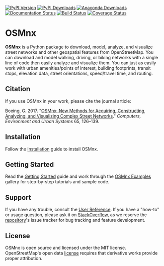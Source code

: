 [![PyPI Version](https://badge.fury.io/py/osmnx.svg)](https://pypi.org/project/osmnx/)
[![PyPI Downloads](https://static.pepy.tech/personalized-badge/osmnx?period=total&units=international_system&left_color=grey&right_color=brightgreen&left_text=downloads)](https://pepy.tech/project/osmnx)
[![Anaconda Downloads](https://anaconda.org/conda-forge/osmnx/badges/downloads.svg)](https://anaconda.org/conda-forge/osmnx)
[![Documentation Status](https://readthedocs.org/projects/osmnx/badge/?version=latest)](https://osmnx.readthedocs.io/)
[![Build Status](https://github.com/gboeing/osmnx/workflows/CI/badge.svg?branch=main)](https://github.com/gboeing/osmnx/actions/workflows/ci.yml)
[![Coverage Status](https://codecov.io/gh/gboeing/osmnx/branch/main/graph/badge.svg)](https://codecov.io/gh/gboeing/osmnx)

# OSMnx

**OSMnx** is a Python package to download, model, analyze, and visualize street networks and other geospatial features from OpenStreetMap. You can download and model walking, driving, or biking networks with a single line of code then easily analyze and visualize them. You can just as easily work with urban amenities/points of interest, building footprints, transit stops, elevation data, street orientations, speed/travel time, and routing.

## Citation

If you use OSMnx in your work, please cite the journal article:

Boeing, G. 2017. "[OSMnx: New Methods for Acquiring, Constructing, Analyzing, and Visualizing Complex Street Networks](https://geoffboeing.com/publications/osmnx-complex-street-networks/)." *Computers, Environment and Urban Systems* 65, 126–139.

## Installation

Follow the [Installation](https://osmnx.readthedocs.io/en/latest/installation.html) guide to install OSMnx.

## Getting Started

Read the [Getting Started](https://osmnx.readthedocs.io/en/latest/getting-started.html) guide and work through the [OSMnx Examples](https://github.com/gboeing/osmnx-examples) gallery for step-by-step tutorials and sample code.

## Support

If you have any trouble, consult the [User Reference](https://osmnx.readthedocs.io/en/latest/user-reference.html). If you have a "how-to" or usage question, please ask it on [StackOverflow](https://stackoverflow.com/search?q=osmnx), as we reserve the [repository](https://github.com/gboeing/osmnx)'s issue tracker for bug tracking and feature development.

## License

OSMnx is open source and licensed under the MIT license. OpenStreetMap's open data [license](https://www.openstreetmap.org/copyright/) requires that derivative works provide proper attribution.
